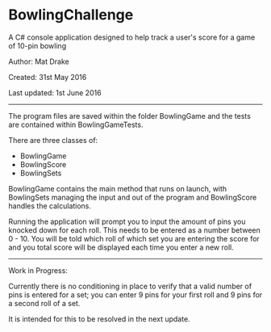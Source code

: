 # BowlingChallenge

A C# console application designed to help track a user's score for a game of 10-pin bowling

Author: Mat Drake

Created: 31st May 2016

Last updated: 1st June 2016

----------

The program files are saved within the folder BowlingGame and the tests are contained within BowlingGameTests.

There are three classes of:
- BowlingGame
- BowlingScore
- BowlingSets

BowlingGame contains the main method that runs on launch, with BowlingSets managing the input and out of the program and BowlingScore handles the calculations.

Running the application will prompt you to input the amount of pins you knocked down for each roll. This needs to be entered as a number between 0 - 10. You will be told which roll of which set you are entering the score for and you total score will be displayed each time you enter a new roll.

----------

Work in Progress:

Currently there is no conditioning in place to verify that a valid number of pins is entered for a set; you can enter 9 pins for your first roll and 9 pins for a second roll of a set.

It is intended for this to be resolved in the next update.
